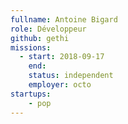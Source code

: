 ```yaml
---
fullname: Antoine Bigard
role: Développeur
github: gethi
missions:
  - start: 2018-09-17
    end:
    status: independent
    employer: octo
startups:
    - pop
---
```

